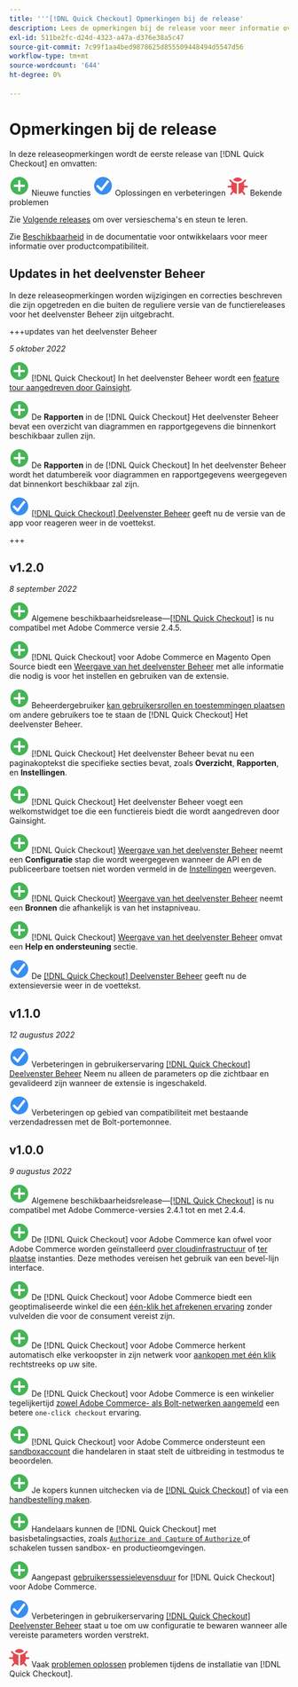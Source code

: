 ```yaml
---
title: '''[!DNL Quick Checkout] Opmerkingen bij de release'
description: Lees de opmerkingen bij de release voor meer informatie over alle [!DNL Quick Checkout] lozingen.
exl-id: 511be2fc-d24d-4323-a47a-d376e38a5c47
source-git-commit: 7c99f1aa4bed9878625d855509448494d5547d56
workflow-type: tm+mt
source-wordcount: '644'
ht-degree: 0%

---
```


# Opmerkingen bij de release

In deze releaseopmerkingen wordt de eerste release van [!DNL Quick Checkout] en omvatten:

![Nieuw](../assets/new.svg) Nieuwe functies
![Probleem opgelost](../assets/fix.svg) Oplossingen en verbeteringen
![Bekend probleem](../assets/bug.svg) Bekende problemen

Zie [Volgende releases](https://devdocs.magento.com/release/) om over versieschema&#39;s en steun te leren.

Zie [Beschikbaarheid](https://devdocs.magento.com/release/availability.html) in de documentatie voor ontwikkelaars voor meer informatie over productcompatibiliteit.

## Updates in het deelvenster Beheer

In deze releaseopmerkingen worden wijzigingen en correcties beschreven die zijn opgetreden en die buiten de reguliere versie van de functiereleases voor het deelvenster Beheer zijn uitgebracht.

+++updates van het deelvenster Beheer

_5 oktober 2022_

![Nieuw](../assets/new.svg)<!-- Issue BOLT-379 --> [!DNL Quick Checkout] In het deelvenster Beheer wordt een [feature tour aangedreven door Gainsight](https://experienceleague.adobe.com/docs/commerce-merchant-services/quick-checkout/getting-started/onboarding.html).

![Nieuw](../assets/new.svg)<!-- Issue BOLT-377 --> De **Rapporten** in de [!DNL Quick Checkout] Het deelvenster Beheer bevat een overzicht van diagrammen en rapportgegevens die binnenkort beschikbaar zullen zijn.

![Nieuw](../assets/new.svg)<!-- Issue BOLT-377 --> De **Rapporten** in de [!DNL Quick Checkout] In het deelvenster Beheer wordt het datumbereik voor diagrammen en rapportgegevens weergegeven dat binnenkort beschikbaar zal zijn.

![Probleem opgelost](../assets/fix.svg)<!-- Issue BOLT-369 --> [[!DNL Quick Checkout] Deelvenster Beheer](https://experienceleague.adobe.com/docs/commerce-merchant-services/quick-checkout/getting-started/onboarding.html#enable-extension) geeft nu de versie van de app voor reageren weer in de voettekst.

+++

## v1.2.0

_8 september 2022_

![Nieuw](../assets/new.svg)<!-- Issue BOLT-341 --> Algemene beschikbaarheidsrelease—[[!DNL Quick Checkout]](https://marketplace.magento.com/magento-quick-checkout.html) is nu compatibel met Adobe Commerce versie 2.4.5.

![Nieuw](../assets/new.svg)<!-- Issue BOLT-328 --> [!DNL Quick Checkout] voor Adobe Commerce en Magento Open Source biedt een [Weergave van het deelvenster Beheer](https://experienceleague.adobe.com/docs/commerce-merchant-services/quick-checkout/getting-started/quick-checkout-admin-panel/admin-panel.html) met alle informatie die nodig is voor het instellen en gebruiken van de extensie.

![Nieuw](../assets/new.svg)<!-- Issue BOLT-364 --> Beheerdergebruiker [kan gebruikersrollen en toestemmingen plaatsen](https://experienceleague.adobe.com/docs/commerce-merchant-services/quick-checkout/getting-started/quick-checkout-admin-panel/user-roles-setup.html) om andere gebruikers toe te staan de [!DNL Quick Checkout] Het deelvenster Beheer.

![Nieuw](../assets/new.svg)<!-- Issue BOLT-377 --> [!DNL Quick Checkout] Het deelvenster Beheer bevat nu een paginakoptekst die specifieke secties bevat, zoals **Overzicht**, **Rapporten**, en **Instellingen**.

![Nieuw](../assets/new.svg)<!-- Issue BOLT-379 --> [!DNL Quick Checkout] Het deelvenster Beheer voegt een welkomstwidget toe die een functiereis biedt die wordt aangedreven door Gainsight.

![Nieuw](../assets/new.svg)<!-- Issue BOLT-378 --> [!DNL Quick Checkout] [Weergave van het deelvenster Beheer](https://experienceleague.adobe.com/docs/commerce-merchant-services/quick-checkout/getting-started/quick-checkout-admin-panel/admin-panel.html) neemt een **Configuratie** stap die wordt weergegeven wanneer de API en de publiceerbare toetsen niet worden vermeld in de [Instellingen](https://experienceleague.adobe.com/docs/commerce-merchant-services/quick-checkout/getting-started/onboarding.html#enable-extension) weergeven.

![Nieuw](../assets/new.svg)<!-- Issue BOLT-380 --> [!DNL Quick Checkout] [Weergave van het deelvenster Beheer](https://experienceleague.adobe.com/docs/commerce-merchant-services/quick-checkout/getting-started/quick-checkout-admin-panel/admin-panel.html) neemt een **Bronnen** die afhankelijk is van het instapniveau.

![Nieuw](../assets/new.svg)<!-- Issue BOLT-381 --> [!DNL Quick Checkout] [Weergave van het deelvenster Beheer](https://experienceleague.adobe.com/docs/commerce-merchant-services/quick-checkout/getting-started/quick-checkout-admin-panel/admin-panel.html) omvat een **Help en ondersteuning** sectie.

![Probleem opgelost](../assets/fix.svg)<!-- Issue BOLT-369 --> De [[!DNL Quick Checkout] Deelvenster Beheer](https://experienceleague.adobe.com/docs/commerce-merchant-services/quick-checkout/getting-started/onboarding.html#enable-extension) geeft nu de extensieversie weer in de voettekst.

## v1.1.0

_12 augustus 2022_

![Probleem opgelost](../assets/fix.svg)<!-- Issue BOLT-375 --> Verbeteringen in gebruikerservaring [[!DNL Quick Checkout] Deelvenster Beheer](https://experienceleague.adobe.com/docs/commerce-merchant-services/quick-checkout/getting-started/onboarding.html#enable-extension) Neem nu alleen de parameters op die zichtbaar en gevalideerd zijn wanneer de extensie is ingeschakeld.

![Probleem opgelost](../assets/fix.svg)<!-- Issue BOLT-349 --> Verbeteringen op gebied van compatibiliteit met bestaande verzendadressen met de Bolt-portemonnee.

## v1.0.0

_9 augustus 2022_

![Nieuw](../assets/new.svg)<!-- Issue BOLT-341 --> Algemene beschikbaarheidsrelease—[[!DNL Quick Checkout]](https://marketplace.magento.com/magento-quick-checkout.html) is nu compatibel met Adobe Commerce-versies 2.4.1 tot en met 2.4.4.

![Nieuw](../assets/new.svg)<!-- Issue BOLT-340 --> De [!DNL Quick Checkout] voor Adobe Commerce kan ofwel voor Adobe Commerce worden geïnstalleerd [over cloudinfrastructuur](install.md#adobe-commerce-on-cloud-infrastructure) of [ter plaatse](install.md#on-premises) instanties. Deze methodes vereisen het gebruik van een bevel-lijn interface.

![Nieuw](../assets/new.svg)<!-- Issue BOLT-1 --> De [!DNL Quick Checkout] voor Adobe Commerce biedt een geoptimaliseerde winkel die een [één-klik het afrekenen ervaring](overview.md) zonder vulvelden die voor de consument vereist zijn.

![Nieuw](../assets/new.svg)<!-- Issue BOLT-1 --> De [!DNL Quick Checkout] voor Adobe Commerce herkent automatisch elke verkoopster in zijn netwerk voor [aankopen met één klik](checkout-flow.md) rechtstreeks op uw site.

![Nieuw](../assets/new.svg)<!-- Issue BOLT-1 --> De [!DNL Quick Checkout] voor Adobe Commerce is een winkelier tegelijkertijd [zowel Adobe Commerce- als Bolt-netwerken aangemeld](checkout-flow.md/#quick-checkout-use-cases) een betere `one-click checkout` ervaring.

![Nieuw](../assets/new.svg)<!-- Issue BOLT-218 --> [!DNL Quick Checkout] voor Adobe Commerce ondersteunt een [sandboxaccount](testing.md#testing-in-sandbox) die handelaren in staat stelt de uitbreiding in testmodus te beoordelen.

![Nieuw](../assets/new.svg)<!-- Issue BOLT-780 --> Je kopers kunnen uitchecken via de [[!DNL Quick Checkout]](checkout-page.md) of via een [handbestelling maken](create-order-admin.md).

![Nieuw](../assets/new.svg)<!-- Issue BOLT-666 --> Handelaars kunnen de [!DNL Quick Checkout] met basisbetalingsacties, zoals [`Authorize and Capture` of `Authorize` ](onboarding.md#complete-admin-configuration)of schakelen tussen sandbox- en productieomgevingen.

![Nieuw](../assets/new.svg)<!-- Issue BOLT-288 --> Aangepast [gebruikerssessielevensduur](user-session-lifetime.md) for [!DNL Quick Checkout] voor Adobe Commerce.

![Probleem opgelost](../assets/fix.svg)<!-- Issue BOLT-375 --> Verbeteringen in gebruikerservaring [[!DNL Quick Checkout] Deelvenster Beheer](https://experienceleague.adobe.com/docs/commerce-merchant-services/quick-checkout/getting-started/onboarding.html#enable-extension) staat u toe om uw configuratie te bewaren wanneer alle vereiste parameters worden verstrekt.

![Bekend probleem](../assets/bug.svg)<!-- Issue BOLT-342 --> Vaak [problemen oplossen](https://support.magento.com/hc/en-us/articles/6909450342541) problemen tijdens de installatie van [!DNL Quick Checkout].
